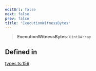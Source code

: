```yaml
---
editUrl: false
next: false
prev: false
title: "ExecutionWitnessBytes"
---
```


> **ExecutionWitnessBytes**: `Uint8Array`

## Defined in

[types.ts:156](https://github.com/qbzzt/tevm-monorepo/blob/main/packages/block/src/types.ts#L156)
